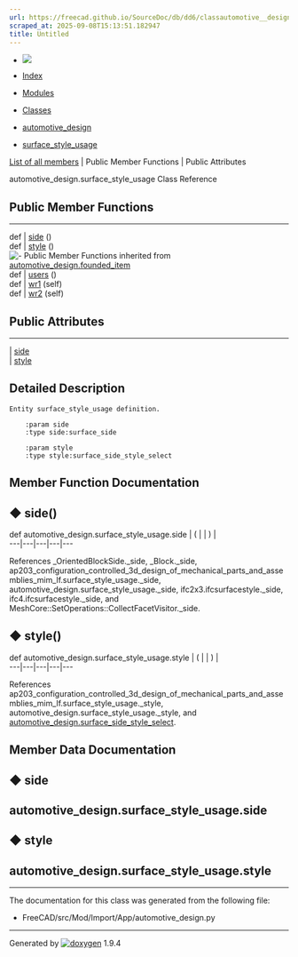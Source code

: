 ```yaml
---
url: https://freecad.github.io/SourceDoc/db/dd6/classautomotive__design_1_1surface__style__usage.html
scraped_at: 2025-09-08T15:13:51.182947
title: Untitled
---
```


  * [ ![](https://www.freecad.org/svg/logo-freecad.svg) ](https://freecadweb.org "FreeCAD")
  * [Index](../../index.html "Index")
  * [Modules](../../modules.html "Modules list")
  * [Classes](../../annotated.html "Annotated list")

  * [automotive_design](../../d4/ddf/namespaceautomotive__design.html)
  * [surface_style_usage](../../db/dd6/classautomotive__design_1_1surface__style__usage.html)

[List of all members](../../d4/def/classautomotive__design_1_1surface__style__usage-members.html) | Public Member Functions | Public Attributes

automotive_design.surface_style_usage Class Reference

##  Public Member Functions  
  
---  
def | [side](../../db/dd6/classautomotive__design_1_1surface__style__usage.html#a2f77b8f88134a66e6fa0bd4c777ed5a5) ()  
def | [style](../../db/dd6/classautomotive__design_1_1surface__style__usage.html#a7db9e5f23b95a0529a5af30d9068f289) ()  
![-](../../closed.png) Public Member Functions inherited from
[automotive_design.founded_item](../../d4/d12/classautomotive__design_1_1founded__item.html)  
def | [users](../../d4/d12/classautomotive__design_1_1founded__item.html#a0299c3fccdb8223cc8c9f590f7cee9a5) ()  
def | [wr1](../../d4/d12/classautomotive__design_1_1founded__item.html#a0668b2127d1c208daa93b2d435855a7f) (self)  
def | [wr2](../../d4/d12/classautomotive__design_1_1founded__item.html#a1ef4a4f4c94d46b616c25ec02609838f) (self)  
  
##  Public Attributes  
  
---  
|
[side](../../db/dd6/classautomotive__design_1_1surface__style__usage.html#a9f4ac3eb3713584eb65232392755d679)  
|
[style](../../db/dd6/classautomotive__design_1_1surface__style__usage.html#a2d11105072df576c9626ce213d0d1382)  
  
## Detailed Description

    
    
    Entity surface_style_usage definition.
    
        :param side
        :type side:surface_side
    
        :param style
        :type style:surface_side_style_select

## Member Function Documentation

## ◆ side()

def automotive_design.surface_style_usage.side  | ( | | ) |   
---|---|---|---|---  
  
References _OrientedBlockSide._side, _Block._side,
ap203_configuration_controlled_3d_design_of_mechanical_parts_and_assemblies_mim_lf.surface_style_usage._side,
automotive_design.surface_style_usage._side, ifc2x3.ifcsurfacestyle._side,
ifc4.ifcsurfacestyle._side, and
MeshCore::SetOperations::CollectFacetVisitor._side.

## ◆ style()

def automotive_design.surface_style_usage.style  | ( | | ) |   
---|---|---|---|---  
  
References
ap203_configuration_controlled_3d_design_of_mechanical_parts_and_assemblies_mim_lf.surface_style_usage._style,
automotive_design.surface_style_usage._style, and
[automotive_design.surface_side_style_select](../../d4/ddf/namespaceautomotive__design.html#aed9cb0245822e312f12d1f0596ea0d03).

## Member Data Documentation

## ◆ side

automotive_design.surface_style_usage.side  
---  
  
## ◆ style

automotive_design.surface_style_usage.style  
---  
  
* * *

The documentation for this class was generated from the following file:

  * FreeCAD/src/Mod/Import/App/automotive_design.py

* * *

Generated by
[![doxygen](../../doxygen.svg)](https://www.doxygen.org/index.html) 1.9.4


